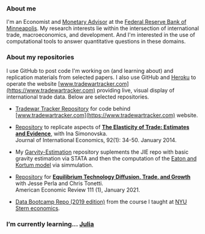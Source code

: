 ### About me

I'm an Economist and [Monetary Advisor](https://www.minneapolisfed.org/people/michael-waugh) at the [Federal Reserve Bank of Minneapolis](https://www.minneapolisfed.org). My research interests lie within the intersection of international trade, macroeconomics, and development. And I'm interested in the use of computational tools to answer quantitative questions in these domains.  

### About my repositories

I use GitHub to post code I'm working on (and learning about) and replication materials from selected papers. I also use GitHub and [Heroku](https://www.heroku.com) to operate the website [www.tradewartracker.com](https://www.tradewartracker.com) providing live, visual display of international trade data. Below are selected repositories.

- [Tradewar Tracker Repository](https://github.com/tradewartracker) for code behind [www.tradewartracker.com](https://www.tradewartracker.com) website.

- [Repository](https://github.com/mwaugh0328/JIE-SW-2014) to replicate aspects of [**The Elasticity of Trade: Estimates and Evidence**](http://www.waugheconomics.com/uploads/2/2/5/6/22563786/estimate_theta_paper.pdf), with Ina Simonovska.<br> Journal of International Economics, 92(1): 34-50. January 2014.

- My [Garvity-Estimation](https://github.com/mwaugh0328/Gravity-Estimation) repository suplements the JIE repo with basic gravity estimation via STATA and then the computation of the [Eaton and Kortum model](https://onlinelibrary.wiley.com/doi/abs/10.1111/1468-0262.00352) via simmulation.

- [Repository](https://github.com/mwaugh0328/PerlaTonettiWaugh.jl) for [**Equilibrium Technology Diffusion, Trade, and Growth**](https://www.waugheconomics.com/uploads/2/2/5/6/22563786/ptw.pdf) with Jesse Perla and Chris Tonetti.<br> American Economic Review 111 (1), January 2021.

- [Data Bootcamp Repo (2019 edition)](https://github.com/mwaugh0328/data_bootcamp_spring_2019) from the course I taught at [NYU Stern economics](https://github.com/nyusterndatabootcamp).

### I’m currently learning... [Julia](https://github.com/JuliaLang)

<!--
**mwaugh0328/mwaugh0328** is a ✨ _special_ ✨ repository because its `README.md` (this file) appears on your GitHub profile.

Here are some ideas to get you started:

- 🔭 I’m currently working on ...
-
- 👯 I’m looking to collaborate on ...
- 🤔 I’m looking for help with ...
- 💬 Ask me about ...
- 📫 How to reach me: ...
- 😄 Pronouns: ...
- ⚡ Fun fact: ...
-->
